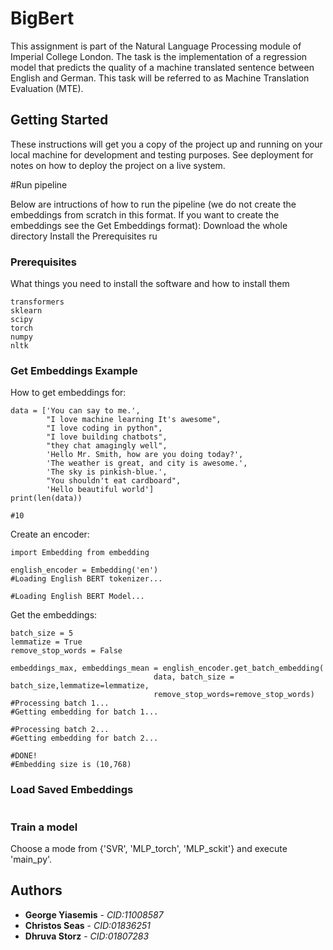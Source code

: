 # BigBert

This assignment is part of the Natural Language Processing module of Imperial 
College London. The task is the implementation of a regression model that predicts 
the quality of a machine translated sentence between English and German. 
This task will be referred to as Machine Translation Evaluation (MTE).  

## Getting Started

These instructions will get you a copy of the project up and running on your local 
machine for development and testing purposes. See deployment for notes on how to deploy
the project on a live system.

#Run pipeline

Below are intructions of how to run the pipeline (we do not create the embeddings from scratch in this format. If you want to create the embeddings see the Get Embeddings format):
Download the whole directory 
Install the Prerequisites
ru
 

### Prerequisites

What things you need to install the software and how to install them

```
transformers
sklearn
scipy
torch
numpy
nltk
```

### Get Embeddings Example 

How to get embeddings for:
```
data = ['You can say to me.',
        "I love machine learning It's awesome",
        "I love coding in python",           
        "I love building chatbots",
        "they chat amagingly well",
        'Hello Mr. Smith, how are you doing today?', 
        'The weather is great, and city is awesome.', 
        'The sky is pinkish-blue.', 
        "You shouldn't eat cardboard",
        'Hello beautiful world']
print(len(data))

#10
```
Create an encoder:

```
import Embedding from embedding

english_encoder = Embedding('en')
#Loading English BERT tokenizer...

#Loading English BERT Model...
```

Get the embeddings:

```
batch_size = 5
lemmatize = True
remove_stop_words = False

embeddings_max, embeddings_mean = english_encoder.get_batch_embedding(
                                data, batch_size = batch_size,lemmatize=lemmatize, 
                                remove_stop_words=remove_stop_words)
#Processing batch 1...
#Getting embedding for batch 1...

#Processing batch 2...
#Getting embedding for batch 2...

#DONE!
#Embedding size is (10,768)

```
### Load Saved Embeddings

```

```
### Train a model

Choose a mode from {'SVR', 'MLP_torch', 'MLP_sckit'} and execute 'main_py'.


## Authors

* **George Yiasemis** - *CID:11008587*
* **Christos Seas** - *CID:01836251*
* **Dhruva Storz** - *CID:01807283*


